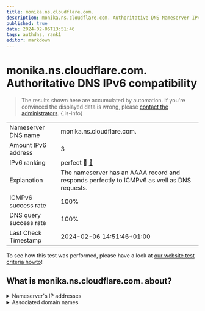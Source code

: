 ```yaml
---
title: monika.ns.cloudflare.com.
description: monika.ns.cloudflare.com. Authoritative DNS Nameserver IPv6 compatibility
published: true
date: 2024-02-06T13:51:46
tags: authdns, rank1
editor: markdown
---
```


# monika.ns.cloudflare.com. Authoritative DNS IPv6 compatibility

> The results shown here are accumulated by automation. If you're convinced the displayed data is wrong, please [contact the administrators](/howto/chat). 
{.is-info}




|   |   |
| - | - |
| Nameserver DNS name | monika.ns.cloudflare.com.
| Amount IPv6 address | 3
| IPv6 ranking | perfect :1st_place_medal: [🔗](/howto/ranking) |
| Explanation | The nameserver has an AAAA record and responds perfectly to ICMPv6 as well as DNS requests. |
| ICMPv6 success rate | 100%|
| DNS query success rate | 100% |
| Last Check Timestamp | 2024-02-06 14:51:46+01:00 |

To see how this test was performed, please have a look at [our website test criteria howto](/howto/testcriteria/authdns)!


## What is monika.ns.cloudflare.com. about?




<details>
<summary>Nameserver's IP addresses</summary>

2606:4700:50::a29f:2638

2803:f800:50::6ca2:c238

2a06:98c1:50::ac40:2238

</details>



<details>
<summary>Associated domain names</summary>

dgraph.io

</details>
